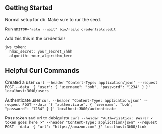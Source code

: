 ## Getting Started

Normal setup for db. Make sure to run the seed.

Run `EDITOR="mate --wait" bin/rails credentials:edit`

Add this this in the credentials

```
jws_token:
  hmac_secret: your_secret_shhh
  algorith: your_algorithm_here
```

## Helpful Curl Commands

Created a user
`curl --header "Content-Type: application/json" --request POST --data '{ "user": { "username": "bob", "password": "1234" } }' localhost:3000/users`

Authenticate user
`curl --header "Content-Type: application/json" --request POST --data '{ "authenticate": { "username": "bob", "password": "1234" } }' localhost:3000/authenticate`

Pass token and url to debigulate
`curl --header "Authorization: Bearer < token goes here >" --header "Content-Type: application/json" --request POST --data '{ "url": "https://amazon.com" }' localhost:3000/link`
